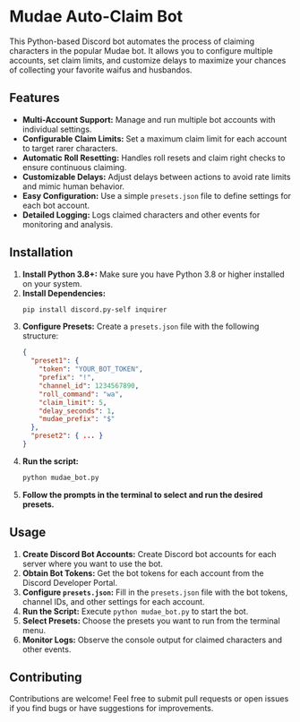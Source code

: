 # Mudae Auto-Claim Bot

This Python-based Discord bot automates the process of claiming characters in the popular Mudae bot. It allows you to configure multiple accounts, set claim limits, and customize delays to maximize your chances of collecting your favorite waifus and husbandos.

## Features

* **Multi-Account Support:** Manage and run multiple bot accounts with individual settings.
* **Configurable Claim Limits:** Set a maximum claim limit for each account to target rarer characters.
* **Automatic Roll Resetting:** Handles roll resets and claim right checks to ensure continuous claiming.
* **Customizable Delays:** Adjust delays between actions to avoid rate limits and mimic human behavior.
* **Easy Configuration:** Use a simple `presets.json` file to define settings for each bot account.
* **Detailed Logging:** Logs claimed characters and other events for monitoring and analysis.

## Installation

1. **Install Python 3.8+:** Make sure you have Python 3.8 or higher installed on your system.
2. **Install Dependencies:**
   ```bash
   pip install discord.py-self inquirer
   ```
3. **Configure Presets:**
   Create a `presets.json` file with the following structure:
   ```json
   {
     "preset1": {
       "token": "YOUR_BOT_TOKEN",
       "prefix": "!", 
       "channel_id": 1234567890,
       "roll_command": "wa",
       "claim_limit": 5,
       "delay_seconds": 1,
       "mudae_prefix": "$" 
     },
     "preset2": { ... } 
   }
   ```
4. **Run the script:**
   ```bash
   python mudae_bot.py 
   ```
5. **Follow the prompts in the terminal to select and run the desired presets.**


## Usage

1. **Create Discord Bot Accounts:** Create Discord bot accounts for each server where you want to use the bot.
2. **Obtain Bot Tokens:** Get the bot tokens for each account from the Discord Developer Portal.
3. **Configure `presets.json`:** Fill in the `presets.json` file with the bot tokens, channel IDs, and other settings for each account.
4. **Run the Script:** Execute `python mudae_bot.py` to start the bot.
5. **Select Presets:** Choose the presets you want to run from the terminal menu.
6. **Monitor Logs:** Observe the console output for claimed characters and other events.


## Contributing

Contributions are welcome! Feel free to submit pull requests or open issues if you find bugs or have suggestions for improvements.
